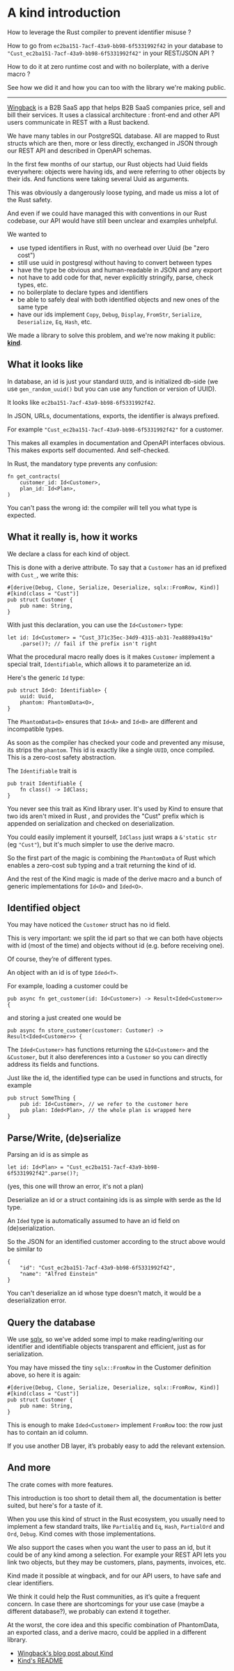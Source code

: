 
# A kind introduction

How to leverage the Rust compiler to prevent identifier misuse ?

How to go from `ec2ba151-7acf-43a9-bb98-6f5331992f42` in your database to `"Cust_ec2ba151-7acf-43a9-bb98-6f5331992f42"` in your REST/JSON API ?

How to do it at zero runtime cost and with no boilerplate, with a derive macro ?

See how we did it and how you can too with the library we're making public.

---------------------

[Wingback](https://wingback.com) is a B2B SaaS app that helps B2B SaaS companies price, sell and bill their services. It uses a classical architecture : front-end and other API users communicate in REST with a Rust backend.

We have many tables in our PostgreSQL database. All are mapped to Rust structs which are then, more or less directly, exchanged in JSON through our REST API and described in OpenAPI schemas.

In the first few months of our startup, our Rust objects had Uuid fields everywhere: objects were having ids, and were referring to other objects by their ids. And functions were taking several Uuid as arguments.

This was obviously a dangerously loose typing, and made us miss a lot of the Rust safety.

And even if we could have managed this with conventions in our Rust codebase, our API would have still been unclear and examples unhelpful.

We wanted to

* use typed identifiers in Rust, with no overhead over Uuid (be "zero cost")
* still use uuid in postgresql without having to convert between types
* have the type be obvious and human-readable in JSON and any export
* not have to add code for that, never explicitly stringify, parse, check types, etc.
* no boilerplate to declare types and identifiers
* be able to safely deal with both identified objects and new ones of the same type
* have our ids implement `Copy`, `Debug`, `Display`, `FromStr`, `Serialize`, `Deserialize`, `Eq`, `Hash`, etc.

We made a library to solve this problem, and we're now making it public: **[kind](https://github.com/wingbackapp/kind/)**.


## What it looks like

In database, an id is just your standard `UUID`, and is initialized db-side (we use `gen_random_uuid()` but you can use any function or version of UUID).

It looks like `ec2ba151-7acf-43a9-bb98-6f5331992f42`.

In JSON, URLs, documentations, exports, the identifier is always prefixed.

For example `"Cust_ec2ba151-7acf-43a9-bb98-6f5331992f42"` for a customer.

This makes all examples in documentation and OpenAPI interfaces obvious. This makes exports self documented. And self-checked.

In Rust, the mandatory type prevents any confusion:

```
fn get_contracts(
    customer_id: Id<Customer>,
    plan_id: Id<Plan>,
)
```

You can't pass the wrong id: the compiler will tell you what type is expected.

## What it really is, how it works

We declare a class for each kind of object.

This is done with a derive attribute. To say that a `Customer` has an id prefixed with `Cust_`, we write this:

```
#[derive(Debug, Clone, Serialize, Deserialize, sqlx::FromRow, Kind)]
#[kind(class = "Cust")]
pub struct Customer {
    pub name: String,
}
```

With just this declaration, you can use the `Id<Customer>` type:

```
let id: Id<Customer> = "Cust_371c35ec-34d9-4315-ab31-7ea8889a419a"
    .parse()?; // fail if the prefix isn't right
```


What the procedural macro really does is it makes `Customer` implement a special trait, `Identifiable`, which allows it to parameterize an id.

Here's the generic `Id` type:

```
pub struct Id<O: Identifiable> {
    uuid: Uuid,
    phantom: PhantomData<O>,
}
```

The `PhantomData<O>` ensures that `Id<A>` and `Id<B>` are different and incompatible types.

As soon as the compiler has checked your code and prevented any misuse, its strips the `phantom`.
This id is exactly like a single `UUID`, once compiled. This is a zero-cost safety abstraction.

The `Identifiable` trait is

```
pub trait Identifiable {
    fn class() -> IdClass;
}
```

You never see this trait as Kind library user. It's used by Kind to ensure that two ids aren't mixed in Rust , and provides the "Cust" prefix which is appended on serialization and checked on deserialization.

You could easily implement it yourself, `IdClass` just wraps a `&'static str` (eg `"Cust"`), but it's much simpler to use the derive macro.

So the first part of the magic is combining the `PhantomData` of Rust which enables a zero-cost sub typing and a trait returning the kind of id.

And the rest of the Kind magic is made of the derive macro and a bunch of generic implementations for `Id<O>` and `Ided<O>`.

## Identified object

You may have noticed the `Customer` struct has no id field.

This is very important: we split the id part so that we can both have objects with id (most of the time) and objects without id (e.g. before receiving one).

Of course, they’re of different types.

An object with an id is of type `Ided<T>`.

For example, loading a customer could be

```
pub async fn get_customer(id: Id<Customer>) -> Result<Ided<Customer>> {
```

and storing a just created one would be

```
pub async fn store_customer(customer: Customer) -> Result<Ided<Customer>> {
```

The `Ided<Customer>` has functions returning the `&Id<Customer>` and the `&Customer`, but it also dereferences into a `Customer` so you can directly address its fields and functions.

Just like the id, the identified type can be used in functions and structs, for example

```
pub struct SomeThing {
    pub id: Id<Customer>, // we refer to the customer here
    pub plan: Ided<Plan>, // the whole plan is wrapped here
}
```

## Parse/Write, (de)serialize

Parsing an id is as simple as

```
let id: Id<Plan> = "Cust_ec2ba151-7acf-43a9-bb98-6f5331992f42".parse()?;
```

(yes, this one will throw an error, it's not a plan)

Deserialize an id or a struct containing ids is as simple with serde as the Id type.

An `Ided` type is automatically assumed to have an id field on (de)serialization.

So the JSON for an identified customer according to the struct above would be similar to

```
{
    "id": "Cust_ec2ba151-7acf-43a9-bb98-6f5331992f42",
    "name": "Alfred Einstein"
}
```

You can't deserialize an id whose type doesn't match, it would be a deserialization error.

## Query the database


We use [sqlx](https://github.com/launchbadge/sqlx), so we've added some impl to make reading/writing our identifier and identifiable objects transparent and efficient, just as for serialization.

You may have missed the tiny `sqlx::FromRow` in the Customer definition above, so here it is again:

```
#[derive(Debug, Clone, Serialize, Deserialize, sqlx::FromRow, Kind)]
#[kind(class = "Cust")]
pub struct Customer {
    pub name: String,
}
```

This is enough to make `Ided<Customer>` implement `FromRow` too: the row just has to contain an id column.

If you use another DB layer, it’s probably easy to add the relevant extension.

## And more

The crate comes with more features.

This introduction is too short to detail them all, the documentation is better suited, but here's for a taste of it.

When you use this kind of struct in the Rust ecosystem, you usually need to implement a few standard traits, like `PartialEq` and `Eq`, `Hash`, `PartialOrd` and `Ord`, `Debug`. Kind comes with those implementations.

We also support the cases when you want the user to pass an id, but it could be of any kind among a selection. For example your REST API lets you link two objects, but they may be customers, plans, payments, invoices, etc.

Kind made it possible at wingback, and for our API users, to have safe and clear identifiers.

We think it could help the Rust communities, as it’s quite a frequent concern. In case there are shortcomings for your use case (maybe a different database?), we probably can extend it together.

At the worst, the core idea and this specific combination of PhantomData, an exported class, and a derive macro, could be applied in a different library.

* [Wingback's blog post about Kind](https://www.wingback.com/blog/kind-library-that-provides-zero-cost-type-safe-identifiers)
* [Kind's README](https://github.com/wingbackapp/kind)
